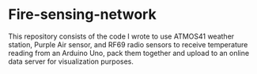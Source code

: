 # Fire-sensing-network
This repository consists of the code I wrote to use ATMOS41 weather station, Purple Air sensor, and RF69 radio sensors to receive temperature reading from an Arduino Uno, pack them together and upload to an online data server 
for visualization purposes. 

